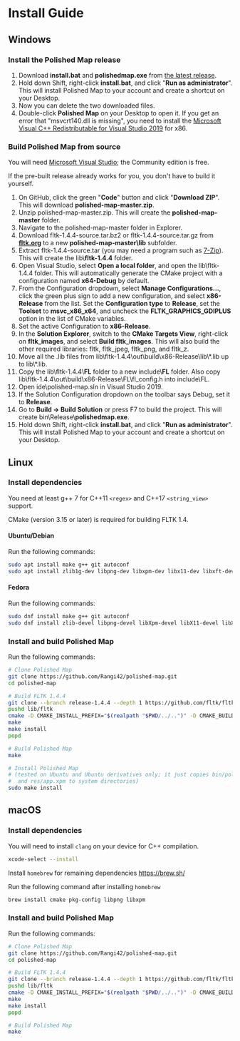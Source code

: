 # Install Guide

## Windows

### Install the Polished Map release

1. Download **install.bat** and **polishedmap.exe** from [the latest release](https://github.com/Rangi42/polished-map/releases).
2. Hold down Shift, right-click **install.bat**, and click "**Run as administrator**". This will install Polished Map to your account and create a shortcut on your Desktop.
3. Now you can delete the two downloaded files.
4. Double-click **Polished Map** on your Desktop to open it. If you get an error that "msvcrt140.dll is missing", you need to install the [Microsoft Visual C++ Redistributable for Visual Studio 2019](https://www.visualstudio.com/downloads/) for x86.

### Build Polished Map from source

You will need [Microsoft Visual Studio](https://visualstudio.microsoft.com/vs/); the Community edition is free.

If the pre-built release already works for you, you don't have to build it yourself.

1. On GitHub, click the green "**Code**" button and click "**Download ZIP**". This will download **polished-map-master.zip**.
2. Unzip polished-map-master.zip. This will create the **polished-map-master** folder.
3. Navigate to the polished-map-master folder in Explorer.
4. Download fltk-1.4.4-source.tar.bz2 or fltk-1.4.4-source.tar.gz from [**fltk.org**](https://www.fltk.org/software.php) to a new **polished-map-master\lib** subfolder.
5. Extract fltk-1.4.4-source.tar (you may need a program such as [7-Zip](https://www.7-zip.org/)). This will create the lib\\**fltk-1.4.4** folder.
6. Open Visual Studio, select **Open a local folder**, and open the lib\fltk-1.4.4 folder. This will automatically generate the CMake project with a configuration named **x64-Debug** by default.
7. From the Configuration dropdown, select **Manage Configurations...**, click the green plus sign to add a new configuration, and select **x86-Release** from the list. Set the **Configuration type** to **Release**, set the **Toolset** to **msvc_x86_x64**, and uncheck the **FLTK_GRAPHICS_GDIPLUS** option in the list of CMake variables.
8. Set the active Configuration to **x86-Release**.
9. In the **Solution Explorer**, switch to the **CMake Targets View**, right-click on **fltk_images**, and select **Build fltk_images**. This will also build the other required libraries: fltk, fltk_jpeg, fltk_png, and fltk_z.
10. Move all the .lib files from lib\fltk-1.4.4\out\build\x86-Release\lib\\\*.lib up to lib\\\*.lib.
11. Copy the lib\fltk-1.4.4\\**FL** folder to a new include\\**FL** folder. Also copy lib\fltk-1.4.4\out\build\x86-Release\FL\fl_config.h into include\FL.
12. Open ide\polished-map.sln in Visual Studio 2019.
13. If the Solution Configuration dropdown on the toolbar says Debug, set it to **Release**.
14. Go to **Build → Build Solution** or press F7 to build the project. This will create bin\Release\\**polishedmap.exe**.
15. Hold down Shift, right-click **install.bat**, and click "**Run as administrator**". This will install Polished Map to your account and create a shortcut on your Desktop.


## Linux

### Install dependencies

You need at least g++ 7 for C++11 `<regex>` and C++17 `<string_view>` support.

CMake (version 3.15 or later) is required for building FLTK 1.4.

#### Ubuntu/Debian

Run the following commands:

```bash
sudo apt install make g++ git autoconf
sudo apt install zlib1g-dev libpng-dev libxpm-dev libx11-dev libxft-dev libxinerama-dev libfontconfig1-dev x11proto-xext-dev libxrender-dev libxfixes-dev libcairo2-dev libpango1.0-dev
```

#### Fedora

Run the following commands:

```bash
sudo dnf install make g++ git autoconf
sudo dnf install zlib-devel libpng-devel libXpm-devel libX11-devel libXft-devel libXinerama-devel fontconfig-devel libXext-devel libXrender-devel libXfixes-devel libcairo2-devel libpango1.0-devel
```

### Install and build Polished Map

Run the following commands:

```bash
# Clone Polished Map
git clone https://github.com/Rangi42/polished-map.git
cd polished-map

# Build FLTK 1.4.4
git clone --branch release-1.4.4 --depth 1 https://github.com/fltk/fltk.git lib/fltk
pushd lib/fltk
cmake -D CMAKE_INSTALL_PREFIX="$(realpath "$PWD/../..")" -D CMAKE_BUILD_TYPE=Release -D FLTK_GRAPHICS_CAIRO=1 -D FLTK_BACKEND_WAYLAND=0 -D FLTK_USE_SYSTEM_LIBPNG=0 -D FLTK_USE_SYSTEM_ZLIB=0
make
make install
popd

# Build Polished Map
make

# Install Polished Map
# (tested on Ubuntu and Ubuntu derivatives only; it just copies bin/polishedmap
#  and res/app.xpm to system directories)
sudo make install
```


## macOS    

### Install dependencies

You will need to install `clang` on your device for C++ compilation.

```bash
xcode-select --install
```

Install `homebrew` for remaining dependencies
https://brew.sh/

Run the following command after installing `homebrew`

```bash
brew install cmake pkg-config libpng libxpm
```

### Install and build Polished Map

Run the following commands:

```bash
# Clone Polished Map
git clone https://github.com/Rangi42/polished-map.git
cd polished-map

# Build FLTK 1.4.4
git clone --branch release-1.4.4 --depth 1 https://github.com/fltk/fltk.git lib/fltk
pushd lib/fltk
cmake -D CMAKE_INSTALL_PREFIX="$(realpath "$PWD/../..")" -D CMAKE_BUILD_TYPE=Release -D FLTK_GRAPHICS_CAIRO=1 -D FLTK_USE_SYSTEM_LIBPNG=0 -D FLTK_USE_SYSTEM_ZLIB=0
make
make install
popd

# Build Polished Map
make
```